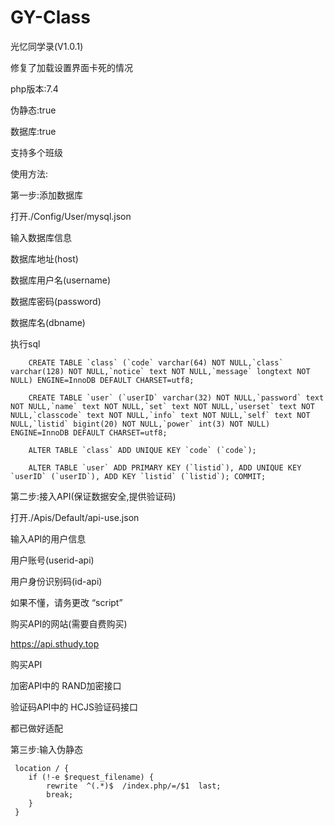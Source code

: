 # GY-Class
光忆同学录(V1.0.1)

修复了加载设置界面卡死的情况



php版本:7.4

伪静态:true

数据库:true

支持多个班级

使用方法:
    
  第一步:添加数据库
  
  打开./Config/User/mysql.json
    
  输入数据库信息
      
   数据库地址(host)
   
   数据库用户名(username)
   
   数据库密码(password)
   
   数据库名(dbname)
        
  执行sql
  
        CREATE TABLE `class` (`code` varchar(64) NOT NULL,`class` varchar(128) NOT NULL,`notice` text NOT NULL,`message` longtext NOT NULL) ENGINE=InnoDB DEFAULT CHARSET=utf8;
        
        CREATE TABLE `user` (`userID` varchar(32) NOT NULL,`password` text NOT NULL,`name` text NOT NULL,`set` text NOT NULL,`userset` text NOT NULL,`classcode` text NOT NULL,`info` text NOT NULL,`self` text NOT NULL,`listid` bigint(20) NOT NULL,`power` int(3) NOT NULL) ENGINE=InnoDB DEFAULT CHARSET=utf8;
        
        ALTER TABLE `class` ADD UNIQUE KEY `code` (`code`);
        
        ALTER TABLE `user` ADD PRIMARY KEY (`listid`), ADD UNIQUE KEY `userID` (`userID`), ADD KEY `listid` (`listid`); COMMIT;
        
   第二步:接入API(保证数据安全,提供验证码)
   
   打开./Apis/Default/api-use.json
     
   输入API的用户信息
   
   用户账号(userid-api)
     
   用户身份识别码(id-api)
     
   如果不懂，请务更改 “script”
   
   购买API的网站(需要自费购买)
     
   https://api.sthudy.top
   
   购买API 
   
   加密API中的 RAND加密接口
   
   验证码API中的 HCJS验证码接口
   
   都已做好适配
   
   第三步:输入伪静态
   
     location / { 
        if (!-e $request_filename) {
        	rewrite  ^(.*)$  /index.php/=/$1  last;
        	break;
        }
     }

